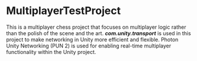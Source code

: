 # MultiplayerTestProject

This is a multiplayer chess project that focuses on multiplayer logic rather than the polish of the scene and the art. 
_**com.unity.transport**_ is used in this project to make networking in Unity more efficient and flexible.
Photon Unity Networking (PUN 2) is used for enabling real-time multiplayer functionality within the Unity project.

